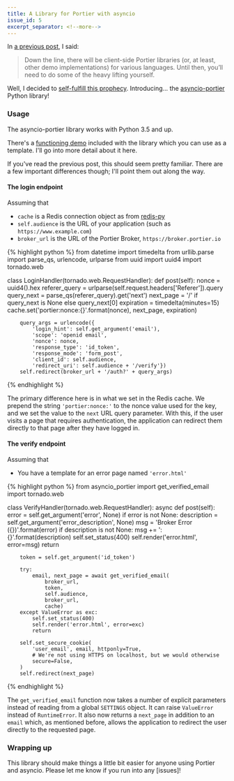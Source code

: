 ```yaml
---
title: A Library for Portier with asyncio
issue_id: 5
excerpt_separator: <!--more-->
---
```


In [a previous post][pre], I said:

>Down the line, there will be client-side Portier libraries (or, at least,
>other demo implementations) for various languages. Until then, you’ll need to
>do some of the heavy lifting yourself.

Well, I decided to [self-fulfill this prophecy][ful]. Introducing&hellip; the
[asyncio-portier][asp] Python library!

<!--more-->

### Usage

The asyncio-portier library works with Python 3.5 and up.

There's a [functioning demo][dem] included with the library which you can use
as a template. I'll go into more detail about it here.

If you've read the previous post, this should seem pretty familiar. There are a
few important differences though; I'll point them out along the way.

#### The login endpoint

Assuming that

- `cache` is a Redis connection object as from [redis-py][rds]
- `self.audience` is the URL of your application (such as
`https://www.example.com`)
- `broker_url` is the URL of the Portier Broker, `https://broker.portier.io`

{% highlight python %}
from datetime import timedelta
from urllib.parse import parse_qs, urlencode, urlparse
from uuid import uuid4
import tornado.web

class LoginHandler(tornado.web.RequestHandler):
    def post(self):
        nonce = uuid4().hex
        referer_query = urlparse(self.request.headers['Referer']).query
        query_next = parse_qs(referer_query).get('next')
        next_page = '/' if query_next is None else query_next[0]
        expiration = timedelta(minutes=15)
        cache.set('portier:nonce:{}'.format(nonce), next_page, expiration)

        query_args = urlencode({
            'login_hint': self.get_argument('email'),
            'scope': 'openid email',
            'nonce': nonce,
            'response_type': 'id_token',
            'response_mode': 'form_post',
            'client_id': self.audience,
            'redirect_uri': self.audience + '/verify'})
        self.redirect(broker_url + '/auth?' + query_args)
{% endhighlight %}

The primary difference here is in what we set in the Redis cache. We prepend
the string `'portier:nonce:'` to the nonce value used for the key, and we set
the value to the `next` URL query parameter. With this, if the user visits a
page that requires authentication, the application can redirect them directly
to that page after they have logged in.

#### The verify endpoint

Assuming that

- You have a template for an error page named `'error.html'`

{% highlight python %}
from asyncio_portier import get_verified_email
import tornado.web

class VerifyHandler(tornado.web.RequestHandler):
    async def post(self):
        error = self.get_argument('error', None)
        if error is not None:
            description = self.get_argument('error_description', None)
            msg = 'Broker Error ({})'.format(error)
            if description is not None:
                msg += ': {}'.format(description)
            self.set_status(400)
            self.render('error.html', error=msg)
            return

        token = self.get_argument('id_token')

        try:
            email, next_page = await get_verified_email(
                broker_url,
                token,
                self.audience,
                broker_url,
                cache)
        except ValueError as exc:
            self.set_status(400)
            self.render('error.html', error=exc)
            return

        self.set_secure_cookie(
            'user_email', email, httponly=True,
            # We're not using HTTPS on localhost, but we would otherwise
            secure=False,
        )
        self.redirect(next_page)
{% endhighlight %}

The `get_verified_email` function now takes a number of explicit parameters
instead of reading from a global `SETTINGS` object. It can raise `ValueError`
instead of `RuntimeError`. It also now returns a `next_page` in addition to an
`email` which, as mentioned before, allows the application to redirect the user
directly to the requested page.

### Wrapping up

This library should make things a little bit easier for anyone using Portier
and asyncio. Please let me know if you run into any [issues]!

[pre]: /blog/2017/01/23/using-portier-with-pythons-asyncio
[ful]: https://en.wikipedia.org/wiki/Self-fulfilling_prophecy
[asp]: https://pypi.python.org/pypi/asyncio-portier
[gve]: /blog/2017/01/23/using-portier-with-pythons-asyncio/#getverifiedemailgve
[dem]: https://github.com/vr2262/asyncio-portier/tree/master/demos/tornado
[rds]: https://github.com/andymccurdy/redis-py
[iss]: https://github.com/vr2262/asyncio-portier/issues

